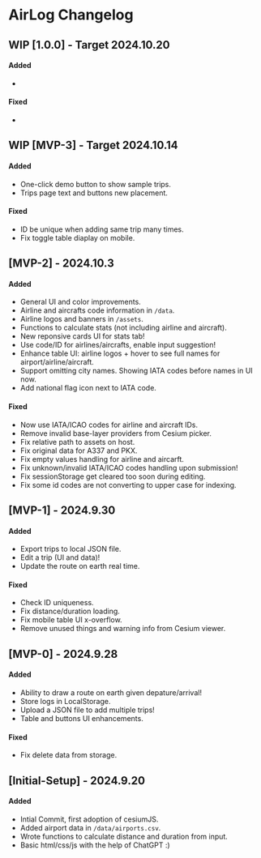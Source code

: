 # AirLog Changelog


## WIP [1.0.0] - Target 2024.10.20

#### Added
- 

#### Fixed
- 

## WIP [MVP-3] - Target 2024.10.14

#### Added
- One-click demo button to show sample trips.
- Trips page text and buttons new placement.

#### Fixed
- ID be unique when adding same trip many times.
- Fix toggle table diaplay on mobile.

## [MVP-2] - 2024.10.3

#### Added
- General UI and color improvements.
- Airline and aircrafts code information in `/data`.
- Airline logos and banners in `/assets`.
- Functions to calculate stats (not including airline and aircraft).
- New reponsive cards UI for stats tab!
- Use code/ID for airlines/aircrafts, enable input suggestion!
- Enhance table UI: airline logos + hover to see full names for airport/airline/aircraft.
- Support omitting city names. Showing IATA codes before names in UI now.
- Add national flag icon next to IATA code.

#### Fixed
- Now use IATA/ICAO codes for airline and aircraft IDs.
- Remove invalid base-layer providers from Cesium picker.
- Fix relative path to assets on host.
- Fix original data for A337 and PKX.
- Fix empty values handling for airline and aircarft.
- Fix unknown/invalid IATA/ICAO codes handling upon submission!
- Fix sessionStorage get cleared too soon during editing.
- Fix some id codes are not converting to upper case for indexing.

## [MVP-1] - 2024.9.30

#### Added
- Export trips to local JSON file.
- Edit a trip (UI and data)!
- Update the route on earth real time.

#### Fixed
- Check ID uniqueness.
- Fix distance/duration loading.
- Fix mobile table UI x-overflow.
- Remove unused things and warning info from Cesium viewer.

## [MVP-0] - 2024.9.28

#### Added 
- Ability to draw a route on earth given depature/arrival!
- Store logs in LocalStorage.
- Upload a JSON file to add multiple trips!
- Table and buttons UI enhancements.
  
#### Fixed
- Fix delete data from storage.

## [Initial-Setup] - 2024.9.20

#### Added
- Intial Commit, first adoption of cesiumJS.
- Added airport data in `/data/airports.csv`.
- Wrote functions to calculate distance and duration from input.
- Basic html/css/js with the help of ChatGPT :)
